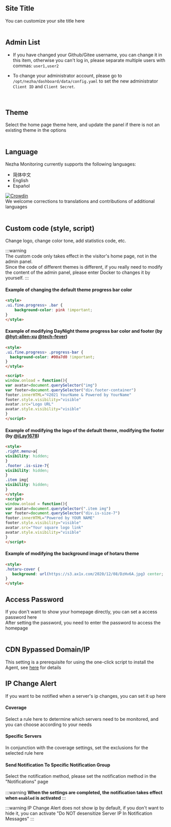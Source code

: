 ## Site Title
You can customize your site title here  
<br/>

## Admin List
+ If you have changed your Github/Gitee username, you can change it in this item, otherwise you can't log in, please separate multiple users with commas: `user1,user2`  

+ To change your administrator account, please go to `/opt/nezha/dashboard/data/config.yaml` to set the new administrator `Client ID` and `Client Secret`.   
<br/>  

## Theme
Select the home page theme here, and update the panel if there is not an existing theme in the options  
<br/>

## Language
Nezha Monitoring currently supports the following languages:  

+ 简体中文
+ English
+ Español

[![Crowdin](https://badges.crowdin.net/nezha/localized.svg)](https://crowdin.com/project/nezha)  
We welcome corrections to translations and contributions of additional languages  
<br/>

## Custom code (style, script)  
Change logo, change color tone, add statistics code, etc.  

:::warning   
The custom code only takes effect in the visitor's home page, not in the admin panel.    
Since the code of different themes is different, if you really need to modify the content of the admin panel, please enter Docker to changes it by yourself.
:::
<br/>

#### Example of changing the default theme progress bar color  

  ```html
  <style>
  .ui.fine.progress> .bar {
      background-color: pink !important;
  }
  </style>
  ```

#### Example of modifying DayNight theme progress bar color and footer (by [@hyt-allen-xu](https://github.com/hyt-allen-xu) [@tech-fever](https://github.com/tech-fever))  

  ```html
  <style>
  .ui.fine.progress> .progress-bar {
    background-color: #00a7d0 !important;
  }
  </style>
  
  <script>
  window.onload = function(){
  var avatar=document.querySelector("img")
  var footer=document.querySelector("div.footer-container")
  footer.innerHTML="©2021 YourName & Powered by YourName"
  footer.style.visibility="visible"
  avatar.src="Logo URL"
  avatar.style.visibility="visible"
}
  </script>
  ```

#### Example of modifying the logo of the default theme, modifying the footer (by [@iLay1678](https://github.com/iLay1678))  

  ```html
  <style>
  .right.menu>a{
  visibility: hidden;
  }
  .footer .is-size-7{
  visibility: hidden;
  }
  .item img{
  visibility: hidden;
  }
  </style>
  <script>
  window.onload = function(){
  var avatar=document.querySelector(".item img")
  var footer=document.querySelector("div.is-size-7")
  footer.innerHTML="Powered by YOUR NAME"
  footer.style.visibility="visible"
  avatar.src="Your square logo link"
  avatar.style.visibility="visible"
  }
  </script>
  ```

#### Example of modifying the background image of hotaru theme

  ```html
  <style>
  .hotaru-cover {
     background: url(https://s3.ax1x.com/2020/12/08/DzHv6A.jpg) center;
  }
  </style>
  ```
## Access Password  
If you don't want to show your homepage directly, you can set a access password here  
After setting the password, you need to enter the password to access the homepage  
<br/>

## CDN Bypassed Domain/IP
This setting is a prerequisite for using the one-click script to install the Agent, see [here](/en_US/guide/agent.html#preparation) for details 
<br/>

## IP Change Alert
If you want to be notified when a server's ip changes, you can set it up here    
#### Coverage  
Select a rule here to determine which servers need to be monitored, and you can choose according to your needs    
#### Specific Servers
In conjunction with the coverage settings, set the exclusions for the selected rule here  
#### Send Notification To Specific Notification Group
Select the notification method, please set the notification method in the "Notifications" page    
<br/>
:::warning 
**When the settings are completed, the notification takes effect when `enabled` is activated**
:::
<br/>

:::warning 
IP Change Alert does not show ip by default, if you don't want to hide it, you can activate "Do NOT desensitize Server IP In Notification Messages"
:::
